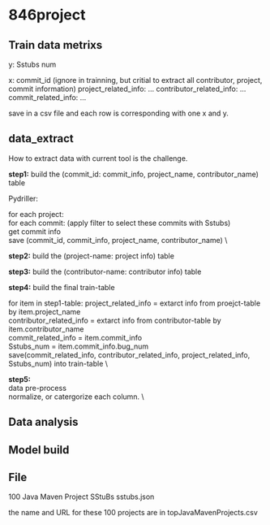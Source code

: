 # 846project

## Train data metrixs

y: Sstubs num

x:
  commit_id (ignore in trainning, but critial to extract all contributor, project, commit information)
  project_related_info: ...
  contributor_related_info: ...
  commit_related_info: ...
  
save in a csv file and each row is corresponding with one x and y.

## data_extract

How to extract data with current tool is the challenge.

**step1:**
build the (commit_id: commit_info, project_name, contributor_name) table

Pydriller:

for each project: \
  for each commit: (apply filter to select these commits with Sstubs) \
    get commit info \
    save (commit_id, commit_info, project_name, contributor_name) \

**step2:**
build the (project-name: project info) table

**step3:**
build the (contributor-name: contributor info) table

**step4:**
build the final train-table

for item in step1-table:
  project_related_info = extarct info from proejct-table by item.project_name \
  contributor_related_info = extarct info from contributor-table by item.contributor_name \
  commit_related_info = item.commit_info \
  Sstubs_num = item.commit_info.bug_num \
  save(commit_related_info, contributor_related_info, project_related_info, Sstubs_num) into train-table \

**step5:** \
data pre-process \
normalize, or catergorize each column. \

## Data analysis


## Model build


## File

100 Java Maven Project SStuBs sstubs.json

the name and URL for these 100 projects are in topJavaMavenProjects.csv
